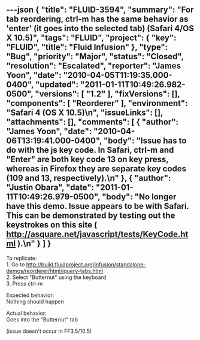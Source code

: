 ---json
{
  "title": "FLUID-3594",
  "summary": "For tab reordering, ctrl-m has the same behavior as 'enter' (it goes into the selected tab) (Safari 4/OS X 10.5)",
  "tags": "FLUID",
  "project": {
    "key": "FLUID",
    "title": "Fluid Infusion"
  },
  "type": "Bug",
  "priority": "Major",
  "status": "Closed",
  "resolution": "Escalated",
  "reporter": "James Yoon",
  "date": "2010-04-05T11:19:35.000-0400",
  "updated": "2011-01-11T10:49:26.982-0500",
  "versions": [
    "1.2"
  ],
  "fixVersions": [],
  "components": [
    "Reorderer"
  ],
  "environment": "Safari 4 (OS X 10.5)\n",
  "issueLinks": [],
  "attachments": [],
  "comments": [
    {
      "author": "James Yoon",
      "date": "2010-04-06T13:19:41.000-0400",
      "body": "Issue has to do with the js key code. In Safari, ctrl-m and \"Enter\" are both key code 13 on key press, whereas in Firefox they are separate key codes (109 and 13, respectively).\n"
    },
    {
      "author": "Justin Obara",
      "date": "2011-01-11T10:49:26.979-0500",
      "body": "No longer have this demo. Issue appears to be with Safari. This can be demonstrated by testing out the keystrokes on this site ( <http://asquare.net/javascript/tests/KeyCode.html> ).\n"
    }
  ]
}
---
To replicate:\
1\. Go to <http://build.fluidproject.org/infusion/standalone-demos/reorderer/html/jquery-tabs.html>\
2\. Select "Butternut" using the keyboard\
3\. Press ctrl-m

Expected behavior:\
Nothing should happen

Actual behavior:\
Goes into the "Butternut" tab

(issue doesn't occur in FF3.5/10.5)

        